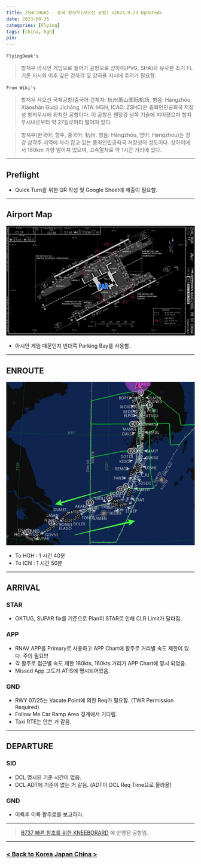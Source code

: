 ```yaml
---
title: ZSHC(HGH) - 중국 황저우(샤오산 공항) <2023.9.23 Updated>
date: 2023-08-26
categories: [Flying]
tags: [china, hgh]
pin:
---
```


`FlyingDeuk's`
> 항저우 아시안 게임으로 들어가 공항으로 샹하이(PVG, SHA)와 유사한 초기 FL기준 지시와 이후 깊은 강하각 및 강하율 지시에 주의가 필요함. 


`From Wiki's`
> 항저우 샤오산 국제공항(중국어 간체자: 杭州萧山国际机场, 병음: Hángzhōu Xiāoshān Guójì Jīchǎng, IATA: HGH, ICAO: ZSHC)은 중화인민공화국 저장성 항저우시에 위치한 공항이다. 이 공항은 첸탕강 남쪽 기슭에 지어졌으며 항저우시내로부터 약 27킬로미터 떨어져 있다.

>항저우(한국어: 항주, 중국어: 杭州, 병음: Hángzhōu, 영어: Hangzhou)는 장강 삼각주 지역에 자리 잡고 있는 중화인민공화국 저장성의 성도이다. 상하이에서 180km 가량 떨어져 있으며, 고속열차로 약 1시간 거리에 있다.

--------

## Preflight
- Quick Turn을 위한 QR 작성 및 Google Sheet에 제출이 필요함. 

---------

## Airport Map
![hgh](/img/flying/airport/hgh_ap.jpg)
- 아시안 게임 때문인지 반대쪽 Parking Bay를 사용함.


------------

## ENROUTE
![hgh](/img/flying/airport/icnhgh.jpg)

- To HGH : 1 시간 40분
- To ICN : 1 시간 50분 

--------

## ARRIVAL
### STAR
- OKTUG, SUPAR fix를 기준으로 Plan이 STAR로 인해 CLR Limit가 달라짐. 


### APP
- RNAV APP를 Primary로 사용하고 APP Chart에 활주로 거리별 속도 제한이 있다. 주의 필요!!!
- 각 활주로 접근별 속도 제한 180kts, 160kts 거리가 APP Chart에 명시 되었음.
- Missed App 고도가 ATIS에 명시되어있음.



### GND
- RWY 07/25는 Vacate Point에 의한 Req가 필요함. (TWR Permission Required)
- Follow Me Car Ramp Area 경계에서 기다림. 
- Taxi RTE는 안쓴 거 같음. 


-------

## DEPARTURE
### SID
- DCL 명시된 기준 시간이 없음. 
- DCL ADT에 기준이 없는 거 같음. (ADT이 DCL Req Time으로 올라옮) 

### GND
- 이륙후 이륙 활주로를 보고하라. 



----

> [B737 빠른 참조를 위한 KNEEBORARD](/posts/B737-kneeboard/) 에 반영된 공항임. 

-------


### [< Back to Korea Japan China >](/posts/KoreaJapanChina/)
